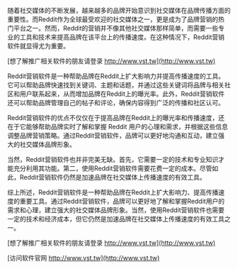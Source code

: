 随着社交媒体的不断发展，越来越多的品牌开始意识到社交媒体在品牌传播方面的重要性。而Reddit作为全球最受欢迎的社交媒体之一，更是成为了品牌营销的热门平台之一。然而，Reddit的营销并不像其他社交媒体那样简单，而需要一些专业的工具和技术来提高品牌在该平台上的传播速度。在这种情况下，Reddit营销软件就显得尤为重要。

[想了解推广相关软件的朋友请登录 http://www.vst.tw](http://www.vst.tw)

Reddit营销软件是一种帮助品牌在Reddit上扩大影响力并提高传播速度的工具。它可以帮助品牌快速找到关键词、主题和话题，并通过这些关键词将品牌与相关社区和用户联系起来，从而增加品牌在Reddit上的曝光率。此外，Reddit营销软件还可以帮助品牌管理自己的帖子和评论，确保内容得到广泛的传播和社区认可。

Reddit营销软件的优点不仅仅在于提高品牌在Reddit上的曝光率和传播速度，还在于它能够帮助品牌实时了解和掌握 Reddit 用户的心理和需求，并根据这些信息调整品牌营销策略。通过Reddit营销软件，品牌可以更好地沟通和互动，建立强大的社交媒体品牌形象。

当然，Reddit营销软件也并非完美无缺。首先，它需要一定的技术和专业知识才能充分利用其功能。第二，使用Reddit营销软件需要花费一定的成本。尽管如此，Reddit营销软件仍然是加速品牌在社交媒体上传播速度的有效工具。

综上所述，Reddit营销软件是一种帮助品牌在Reddit上扩大影响力、提高传播速度的重要工具。通过Reddit营销软件，品牌可以更好地了解和掌握Reddit用户的需求和心理，建立强大的社交媒体品牌形象。当然，使用Reddit营销软件也需要一定的技术和经济成本，但它仍然是加速品牌在社交媒体上传播速度的有效工具之一。

[想了解推广相关软件的朋友请登录 http://www.vst.tw](http://www.vst.tw)


[访问软件官网 http://www.vst.tw](http://www.vst.tw)
